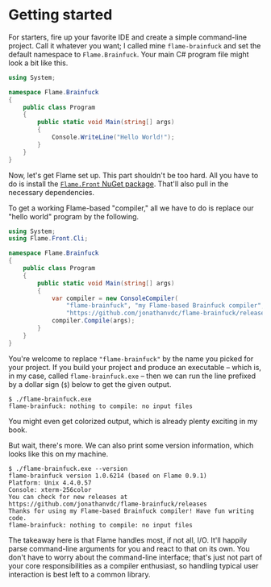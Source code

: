 # Getting started

For starters, fire up your favorite IDE and create a simple command-line project. Call it whatever you want; I called mine `flame-brainfuck` and set the default namespace to `Flame.Brainfuck`. Your main C# program file might look a bit like this.

```cs
using System;

namespace Flame.Brainfuck
{
    public class Program
    {
        public static void Main(string[] args)
        {
            Console.WriteLine("Hello World!");
        }
    }
}
```

Now, let's get Flame set up. This part shouldn't be too hard. All you have to do is install the [`Flame.Front` NuGet package](https://www.nuget.org/packages/Flame.Front/). That'll also pull in the necessary dependencies.

To get a working Flame-based "compiler," all we have to do is replace our "hello world" program by the following.

```cs
using System;
using Flame.Front.Cli;

namespace Flame.Brainfuck
{
    public class Program
    {
        public static void Main(string[] args)
        {
            var compiler = new ConsoleCompiler(
                "flame-brainfuck", "my Flame-based Brainfuck compiler",
                "https://github.com/jonathanvdc/flame-brainfuck/releases");
            compiler.Compile(args);
        }
    }
}
```

You're welcome to replace `"flame-brainfuck"` by the name you picked for your project. If you build your project and produce an executable &ndash; which is, in my case, called `flame-brainfuck.exe` &ndash; then we can run the line prefixed by a dollar sign (`$`) below to get the given output.

```
$ ./flame-brainfuck.exe
flame-brainfuck: nothing to compile: no input files
```

You might even get colorized output, which is already plenty exciting in my book.

But wait, there's more. We can also print some version information, which looks like this on my machine.

```
$ ./flame-brainfuck.exe --version
flame-brainfuck version 1.0.6214 (based on Flame 0.9.1)
Platform: Unix 4.4.0.57
Console: xterm-256color
You can check for new releases at https://github.com/jonathanvdc/flame-brainfuck/releases
Thanks for using my Flame-based Brainfuck compiler! Have fun writing code.
flame-brainfuck: nothing to compile: no input files
```

The takeaway here is that Flame handles most, if not all, I/O. It'll happily parse command-line arguments for you and react to that on its own. You don't have to worry about the command-line interface; that's just not part of your core responsibilities as a compiler enthusiast, so handling typical user interaction is best left to a common library.
